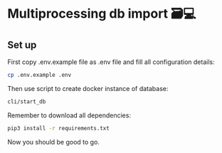 # Multiprocessing db import 🗃️💻

## Set up

First copy .env.example file as .env file and fill all configuration details:

```bash
cp .env.example .env
```

Then use script to create docker instance of database: 

```bash
cli/start_db
```

Remember to download all dependencies:

```bash
pip3 install -r requirements.txt
```

Now you should be good to go.
